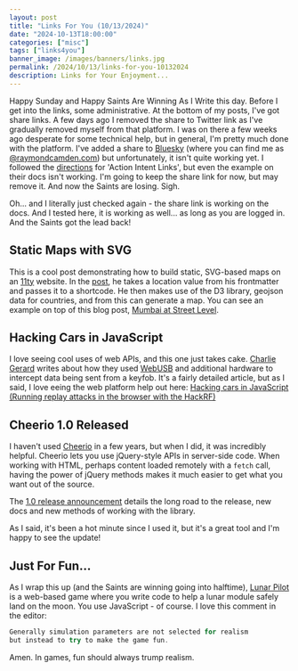 ```yaml
---
layout: post
title: "Links For You (10/13/2024)"
date: "2024-10-13T18:00:00"
categories: ["misc"]
tags: ["links4you"]
banner_image: /images/banners/links.jpg
permalink: /2024/10/13/links-for-you-10132024
description: Links for Your Enjoyment...
---
```


Happy Sunday and Happy Saints Are Winning As I Write this day. Before I get into the links, some administrative. At the bottom of my posts, I've got share links. A few days ago I removed the share to Twitter link as I've gradually removed myself from that platform. I was on there a few weeks ago desperate for some technical help, but in general, I'm pretty much done with the platform. I've added a share to [Bluesky](https://bsky.app/) (where you can find me as [@raymondcamden.com](https://bsky.app/profile/raymondcamden.com)) but unfortunately, it isn't quite working yet. I followed the [directions](https://docs.bsky.app/docs/advanced-guides/intent-links) for 'Action Intent Links', but even the example on their docs isn't working. I'm going to keep the share link for now, but may remove it. And now the Saints are losing. Sigh.

Oh... and I literally just checked again - the share link is working on the docs. And I tested here, it is working as well... as long as you are logged in. And the Saints got the lead back!

## Static Maps with SVG

This is a cool post demonstrating how to build static, SVG-based maps on an [11ty](https://11ty.dev) website. In the [post](https://cyberb.space/notes/2024/how-i-added-maps-to-my-travel-posts/), he takes a location value from his frontmatter and passes it to a shortcode. He then makes use of the D3 library, geojson data for countries, and from this can generate a map. You can see an example on top of this blog post, [Mumbai at Street Level](https://cyberb.space/notes/2024/mumbai-at-street-level/). 

## Hacking Cars in JavaScript

I love seeing cool uses of web APIs, and this one just takes cake. [Charlie Gerard](https://charliegerard.dev/) writes about how they used [WebUSB](https://charliegerard.dev/) and additional hardware to intercept data being sent from a keyfob. It's a fairly detailed article, but as I said, I love eeing the web platform help out here: [Hacking cars in JavaScript (Running replay attacks in the browser with the HackRF)](https://charliegerard.dev/blog/replay-attacks-javascript-hackrf/)

## Cheerio 1.0 Released

I haven't used [Cheerio](https://cheerio.js.org/blog/cheerio-1.0) in a few years, but when I did, it was incredibly helpful. Cheerio lets you use jQuery-style APIs in server-side code. When working with HTML, perhaps content loaded remotely with a `fetch` call, having the power of jQuery methods makes it much easier to get what you want out of the source. 

The [1.0 release announcement](https://cheerio.js.org/blog/cheerio-1.0) details the long road to the release, new docs and new methods of working with the library. 

As I said, it's been a hot minute since I used it, but it's a great tool and I'm happy to see the update!

## Just For Fun...

As I wrap this up (and the Saints are winning going into halftime), [Lunar Pilot](https://lunar.unnecessarymodification.com/) is a web-based game where you write code to help a lunar module safely land on the moon. You use JavaScript - of course. I love this comment in the editor:

```js
Generally simulation parameters are not selected for realism
but instead to try to make the game fun.
```

Amen. In games, fun should always trump realism.

